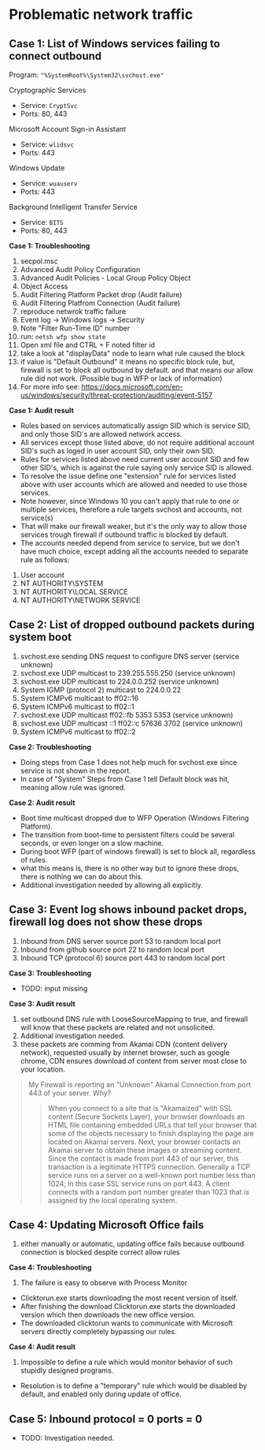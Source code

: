 
# Problematic network traffic

## Case 1: List of Windows services failing to connect outbound

Program: `"%SystemRoot%\System32\svchost.exe"`

Cryptographic Services
- Service: `CryptSvc`
- Ports: 80, 443

Microsoft Account Sign-in Assistant
- Service: `wlidsvc`
- Ports: 443

Windows Update
- Service: `wuauserv`
- Ports: 443

Background Intelligent Transfer Service
- Service: `BITS`
- Ports: 80, 443

**Case 1: Troubleshooting**
1. secpol.msc
2. Advanced Audit Policy Configuration
3. Advanced Audit Policies - Local Group Policy Object
4. Object Access
5. Audit Filtering Platform Packet drop (Audit failure)
6. Audit Filtering Platfrom Connection (Audit failure)
7. reproduce netwrok traffic failure
8. Event log -> Windows logs -> Security
9. Note "Filter Run-Time ID" number
10. run: `netsh wfp show state`
11. Open xml file and CTRL + F noted filter id
12. take a look at "displayData" node to learn what rule caused the block
13. if value is "Default Outbound" it means no specific block rule, but,
firewall is set to block all outbound by default.
and that means our allow rule did not work. (Possible bug in WFP or lack of information)
14. For more info see: https://docs.microsoft.com/en-us/windows/security/threat-protection/auditing/event-5157

**Case 1: Audit result**
- Rules based on services automatically assign SID which is service SID, and only those SID's are allowed network access.
- All services except those listed above, do not require additional account SID's such as loged in user account SID, only their own SID.
- Rules for services listed above need current user account SID and few other SID's, which is against the rule saying only service SID is allowed.
- To resolve the issue define one "extension" rule for services listed above with user accounts which are allowed and needed to use those services.
- Note however, since Windows 10 you can't apply that rule to one or multiple services, therefore a rule targets svchost and accounts, not service(s)
- That will make our firewall weaker, but it's the only way to allow those services trough firewall if outbound traffic is blocked by default.
- The accounts needed depend from service to service, but we don't have much choice, except adding all the accounts needed to separate rule as follows:
1. User account
2. NT AUTHORITY\SYSTEM
3. NT AUTHORITY\LOCAL SERVICE
4. NT AUTHORITY\NETWORK SERVICE

## Case 2: List of dropped outbound packets during system boot
1. svchost.exe sending DNS request to configure DNS server (service unknown)
2. svchost.exe UDP multicast to 239.255.555.250 (service unknown)
3. svchost.exe UDP multicast to 224.0.0.252 (service unknown)
4. System IGMP (protocol 2) multicast to 224.0.0.22
5. System ICMPv6 multicast to ff02::16
6. System ICMPv6 multicast to ff02::1
7. svchost.exe UDP multicast ff02::fb 5353 5353 (service unknown)
8. svchost.exe UDP multicast ::1 ff02::c 57636 3702 (service unknown)
9. System ICMPv6 multicast to ff02::2

**Case 2: Troubleshooting**
- Doing steps from Case 1 does not help much for svchost.exe since service is not shown in the report.
- In case of "System" Steps from Case 1 tell Default block was hit, meaning allow rule was ignored.

**Case 2: Audit result**
- Boot time multicast dropped due to WFP Operation (Windows Filtering Platform).
- The transition from boot-time to persistent filters could be several seconds, or even longer on a slow machine.
- During boot WFP (part of windows firewall) is set to block all, regardless of rules.
- what this means is, there is no other way but to ignore these drops, there is nothing we can do about this.
- Additional investigation needed by allowing all explicitly.

## Case 3: Event log shows inbound packet drops, firewall log does not show these drops
1. Inbound from DNS server source port 53 to random local port
2. Inbound from github source port 22 to random local port
3. Inbound TCP (protocol 6) source port 443 to random local port

**Case 3: Troubleshooting**
- TODO: input missing

**Case 3: Audit result**
1. set outbound DNS rule with LooseSourceMapping to true, and firewall will know that these packets are related
and not unsolicited.
2. Additional investigation needed.
3. these packets are comming from Akamai CDN (content delivery network), requested usually by internet browser,
such as google chrome, CDN ensures download of content from server most close to your location.
> My Firewall is reporting an "Unknown" Akamai Connection from port 443 of your server. Why?
>> When you connect to a site that is "Akamaized" with SSL content (Secure Sockets Layer), your browser downloads an HTML file containing embedded URLs that tell your browser that some of the objects necessary to finish displaying the page are located on Akamai servers. Next, your browser contacts an Akamai server to obtain these images or streaming content. Since the contact is made from port 443 of our server, this transaction is a legitimate HTTPS connection. Generally a TCP service runs on a server on a well-known port number less than 1024; in this case SSL service runs on port 443. A client connects with a random port number greater than 1023 that is assigned by the local operating system.

## Case 4: Updating Microsoft Office fails
1. either manually or automatic, updating office fails because outbound connection is blocked despite correct allow rules

**Case 4: Troubleshooting**
1. The failure is easy to observe with Process Monitor
- Clicktorun.exe starts downloading the most recent version of itself.
- After finishing the download Clicktorun.exe starts the downloaded version which then downloads the new office version.
- The downloaded clicktorun wants to communicate with Microsoft servers directly completely bypassing our rules.

**Case 4: Audit result**
1. Impossible to define a rule which would monitor behavior of such stupidly designed programs.
- Resolution is to define a "temporary" rule which would be disabled by default, and enabled only during update of office.

## Case 5: Inbound protocol = 0 ports = 0
- TODO: Investigation needed.
